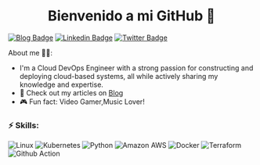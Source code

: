 <!--
**Damola12345/Damola12345** is a ✨ _special_ ✨ repository because its `README.md` (this file) appears on your GitHub profile.
-->

<h1 align="center"> 
	 Bienvenido a mi GitHub 🚀
</h1>

[![Blog Badge](https://img.shields.io/badge/-Blog-3B7EBF?style=for-the-badge&logo=Hashnode&logoColor=white&link=https://damolaaji.hashnode.dev/)](https://damolaaji.hashnode.dev/) [![Linkedin Badge](https://img.shields.io/badge/-LinkedIn-3B7EBF?style=for-the-badge&logo=Linkedin&logoColor=white&link=https://www.linkedin.com/in/adedamolaajibola)](https://www.linkedin.com/in/adedamolaajibola) [![Twitter Badge](https://img.shields.io/badge/-@therealadedami-3B7EBF?style=for-the-badge&logo=twitter&logoColor=white&link=https://twitter.com/therealadedami)](https://twitter.com/therealadedami)


About me 👨‍💻:

- I'm a Cloud DevOps Engineer with a strong passion for constructing and deploying cloud-based systems, all while actively sharing my knowledge and expertise.
- 📝 Check out my articles on [Blog](https://damolaaji.hashnode.dev/)
- 🎮 Fun fact: Video Gamer,Music Lover!

### ⚡ Skills:
![Linux](https://img.shields.io/static/v1?style=for-the-badge&message=Linux&color=222222&logo=Linux&logoColor=FCC624&label=)
![Kubernetes](https://img.shields.io/static/v1?style=for-the-badge&message=Kubernetes&color=222222&logo=Kubernetes&logoColor=3970E4&label=)
![Python](https://img.shields.io/static/v1?style=for-the-badge&message=Python&color=FFE873&logo=Python&logoColor=4B8BBE&label=)
![Amazon AWS](https://img.shields.io/static/v1?style=for-the-badge&message=Amazon+AWS&color=232F3E&logo=Amazon+AWS&logoColor=FFFFFF&label=)  ![Docker](https://img.shields.io/static/v1?style=for-the-badge&message=Docker&color=2496ED&logo=Docker&logoColor=FFFFFF&label=) 
![Terraform](https://img.shields.io/static/v1?style=for-the-badge&message=Terraform&color=222222&logo=Terraform&logoColor=3970E4&label=)
![Github Action](https://img.shields.io/badge/GitHub_Actions-2088FF?style=for-the-badge&logo=github-actions&logoColor=white) 


